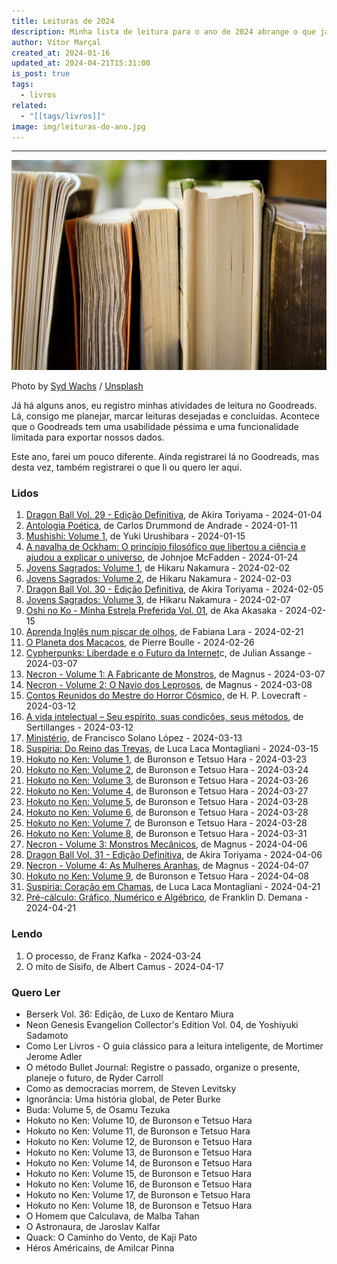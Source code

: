 ```yaml
---
title: Leituras de 2024
description: Minha lista de leitura para o ano de 2024 abrange o que já foi lido, está sendo lido e o que desejo ler.
author: Vítor Marçal
created_at: 2024-01-16
updated_at: 2024-04-21T15:31:00
is_post: true
tags:
  - livros
related:
  - "[[tags/livros]]"
image: img/leituras-do-ano.jpg
---
```

---

![Leituras de 2024](img/leituras-do-ano.jpg)

Photo by [Syd Wachs](https://unsplash.com/@videmusart?utm_source=ghost&utm_medium=referral&utm_campaign=api-credit) / [Unsplash](https://unsplash.com/?utm_source=ghost&utm_medium=referral&utm_campaign=api-credit)

Já há alguns anos, eu registro minhas atividades de leitura no Goodreads. Lá, consigo me planejar, marcar leituras desejadas e concluídas. Acontece que o Goodreads tem uma usabilidade péssima e uma funcionalidade limitada para exportar nossos dados.

Este ano, farei um pouco diferente. Ainda registrarei lá no Goodreads, mas desta vez, também registrarei o que li ou quero ler aqui.
### Lidos

1.  [Dragon Ball Vol. 29 - Edição Definitiva](dragon-ball-vol-29-edicao-definitiva), de Akira Toriyama - 2024-01-04
2.  [Antologia Poética](antologia-poetica-de-carlos-drummond-de-andrade), de Carlos Drummond de Andrade - 2024-01-11
3.  [Mushishi: Volume 1](mushishi), de Yuki Urushibara - 2024-01-15
4.  [A navalha de Ockham: O princípio filosófico que libertou a ciência e ajudou a explicar o universo](a-navalha-de-ockham-o-principio-filosofico-que-libertou-a-ciencia-e-ajudou-a-explicar-o-universo), de Johnjoe McFadden - 2024-01-24
5.  [Jovens Sagrados: Volume 1](jovens-sagrados), de Hikaru Nakamura - 2024-02-02
6.  [Jovens Sagrados: Volume 2](jovens-sagrados), de Hikaru Nakamura - 2024-02-03
7.  [Dragon Ball Vol. 30 - Edição Definitiva](dragon-ball-vol-30-edicao-definitiva), de Akira Toriyama - 2024-02-05
8.  [Jovens Sagrados: Volume 3](jovens-sagrados), de Hikaru Nakamura - 2024-02-07
9.  [Oshi no Ko - Minha Estrela Preferida Vol. 01](oshi-no-ko-minha-estrela-preferida-vol-01), de Aka Akasaka - 2024-02-15
10.  [Aprenda Inglês num piscar de olhos](aprenda-ingles-num-piscar-de-olhos), de Fabiana Lara - 2024-02-21
11.  [O Planeta dos Macacos](o-planeta-dos-macacos), de Pierre Boulle - 2024-02-26
12. [Cypherpunks: Liberdade e o Futuro da Internet](cypherpunks-liberdade-e-o-futuro-da-internet)c, de Julian Assange -  2024-03-07
13. [Necron - Volume 1: A Fabricante de Monstros](necron-volume-1-a-fabricante-de-monstros), de Magnus - 2024-03-07
14. [Necron - Volume 2: O Navio dos Leprosos](necron-volume-2-o-navio-dos-leprosos), de Magnus - 2024-03-08
15. [Contos Reunidos do Mestre do Horror Cósmico,](contos-reunidos-do-mestre-do-horror-cosmico.md) de H. P. Lovecraft - 2024-03-12
16. [A vida intelectual – Seu espírito, suas condições, seus métodos](a-vida-intelectual), de Sertillanges - 2024-03-12
17. [Ministério](ministerio), de Francisco Solano López - 2024-03-13
18. [Suspiria: Do Reino das Trevas](suspiria-do-reino-das-trevas), de Luca Laca Montagliani - 2024-03-15
19. [Hokuto no Ken: Volume 1](hokuto-no-ken-volume-1), de Buronson e Tetsuo Hara - 2024-03-23
20. [Hokuto no Ken: Volume 2](hokuto-no-ken-volume-2), de Buronson e Tetsuo Hara - 2024-03-24
21. [Hokuto no Ken: Volume 3](hokuto-no-ken-volume-3), de Buronson e Tetsuo Hara - 2024-03-26
22. [Hokuto no Ken: Volume 4](hokuto-no-ken-volume-4), de Buronson e Tetsuo Hara - 2024-03-27
23. [Hokuto no Ken: Volume 5](hokuto-no-ken-volume-5), de Buronson e Tetsuo Hara - 2024-03-28
24. [Hokuto no Ken: Volume 6](hokuto-no-ken-volume-6), de Buronson e Tetsuo Hara - 2024-03-28
25. [Hokuto no Ken: Volume 7](hokuto-no-ken-volume-7), de Buronson e Tetsuo Hara - 2024-03-28
26. [Hokuto no Ken: Volume 8](hokuto-no-ken-volume-8), de Buronson e Tetsuo Hara - 2024-03-31
27. [Necron - Volume 3: Monstros Mecânicos](necron-volume-3-monstros-mecanicos), de Magnus - 2024-04-06
28. [Dragon Ball Vol. 31 - Edição Definitiva](dragon-ball-vol-31-edicao-definitiva), de Akira Toriyama - 2024-04-06
29. [Necron - Volume 4: As Mulheres Aranhas](necron-volume-4-as-mulheres-aranhas), de Magnus - 2024-04-07
30. [Hokuto no Ken: Volume 9](hokuto-no-ken-volume-9), de Buronson e Tetsuo Hara - 2024-04-08
31. [Suspiria: Coração em Chamas](suspiria-coracao-em-chamas), de Luca Laca Montagliani - 2024-04-21
32. [Pré-cálculo: Gráfico, Numérico e Algébrico](pre-calculo-grafico-numerico-e-algebrico), de Franklin D. Demana - 2024-04-21
### Lendo
1. O processo, de Franz Kafka - 2024-03-24
3. O mito de Sísifo, de Albert Camus - 2024-04-17

### Quero Ler

*  Berserk Vol. 36: Edição, de Luxo de Kentaro Miura
* Neon Genesis Evangelion Collector's Edition Vol. 04, de Yoshiyuki Sadamoto
* Como Ler Livros - O guia clássico para a leitura inteligente, de Mortimer Jerome Adler
* O método Bullet Journal: Registre o passado, organize o presente, planeje o futuro, de Ryder Carroll
* Como as democracias morrem, de Steven Levitsky
* Ignorância: Uma história global, de Peter Burke
* Buda: Volume 5, de Osamu Tezuka
* Hokuto no Ken: Volume 10, de Buronson e Tetsuo Hara
* Hokuto no Ken: Volume 11, de Buronson e Tetsuo Hara
* Hokuto no Ken: Volume 12, de Buronson e Tetsuo Hara
* Hokuto no Ken: Volume 13, de Buronson e Tetsuo Hara
* Hokuto no Ken: Volume 14, de Buronson e Tetsuo Hara
* Hokuto no Ken: Volume 15, de Buronson e Tetsuo Hara
* Hokuto no Ken: Volume 16, de Buronson e Tetsuo Hara
* Hokuto no Ken: Volume 17, de Buronson e Tetsuo Hara
* Hokuto no Ken: Volume 18, de Buronson e Tetsuo Hara
* O Homem que Calculava, de Malba Tahan
* O Astronaura, de Jaroslav Kalfar
* Quack: O Caminho do Vento, de Kaji Pato
* Héros Américains, de  Amilcar Pinna
